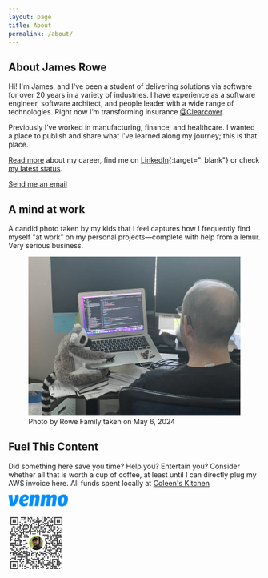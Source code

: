```yaml
---
layout: page
title: About
permalink: /about/
---
```


## About James Rowe

Hi! I'm James, and I've been a student of delivering solutions via software for over 20 years in a variety of industries. I have experience as a software engineer, software architect, and people leader with a wide range of technologies. Right now I’m transforming insurance [@Clearcover]( https://www.linkedin.com/company/clearcover-inc/).

Previously I’ve worked in manufacturing, finance, and healthcare. I wanted a place to publish and share what I've learned along my journey; this is that place.

[Read more](/portfolio) about my career, find me on [LinkedIn](https://linkedin.com/in/jsr6720){:target="_blank"} or check [my latest status](https://status.jsrowe.com).

[Send me an email](mailto:jrowe6720@gmail.com) 

## A mind at work

A candid photo taken by my kids that I feel captures how I frequently find myself "at work" on my personal projects—complete with help from a lemur. Very serious business.

<figure>
  <img src="/assets/site-photos/james-at-work.jpg" alt="james at work" class="about bio img james-at-work center-img img-stylish"/>
  <figcaption>Photo by Rowe Family taken on May 6, 2024</figcaption>
</figure>

## Fuel This Content

Did something here save you time? Help you? Entertain you? Consider whether all that is worth a cup of coffee, at least until I can directly plug my AWS invoice here. All funds spent locally at <a href="https://maps.apple.com/place?auid=14788558629908521873&lsp=9902">Coleen's Kitchen</a>

<img alt="venmo brand" src="/assets/venmo-blue.png" />

<a href="https://account.venmo.com/u/jsr6720"><img alt="Venmo me" src="/assets/venmo-jsr6720.png"/></a>

<script type="text/javascript" src="https://cdnjs.buymeacoffee.com/1.0.0/button.prod.min.js" data-name="bmc-button" data-slug="jrowe" data-color="#FFDD00" data-emoji=""  data-font="Cookie" data-text="Buy me a coffee" data-outline-color="#000000" data-font-color="#000000" data-coffee-color="#ffffff" ></script>
